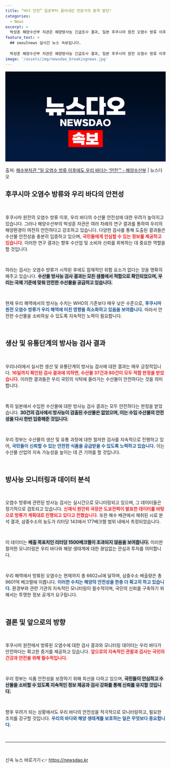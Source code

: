 ```yaml
---
title: “바다 안전” 일로부터 끌어내린 전문가의 충격 발언!
categories:
  - News
excerpt: >
  박성훈 해양수산부 차관은 해양방사능 긴급조사 결과, 일본 후쿠시마 원전 오염수 방류 이후에도 우리 바다는 안…
feature_text: >
  ## seoulnews 실시간 뉴스 속보입니다.

  박성훈 해양수산부 차관은 해양방사능 긴급조사 결과, 일본 후쿠시마 원전 오염수 방류 이후에도 우리 바다는 안…
image: '/assets/img/newsdao_breakingnews.jpg'
---
```


![뉴스다오 속보](/assets/img/newsdao_breakingnews.jpg)

<p>출처: <a href="https://newsdao.kr/2558" rel="dofollow">해수부차관 “일 오염수 방류 이후에도 우리 바다는 ‘안전’” - 해양수산부</a> | 뉴스다오</p>

<h2 data-ke-size="size26">후쿠시마 오염수 방류와 우리 바다의 안전성</h2>

<p data-ke-size="size16">&nbsp;</p>

후쿠시마 원전의 오염수 방류 이후, 우리 바다의 수산물 안전성에 대한 우려가 높아지고 있습니다. 그러나 해양수산부의 박성훈 차관은 여러 차례의 연구 결과를 통하여 우리의 해양환경이 여전히 안전하다고 강조하고 있습니다. 다양한 검사를 통해 도출된 결과들은 수산물 안전성을 충분히 입증하고 있으며, <b><span style="color: #ee2323;">국민들에게 안심할 수 있는 정보를 제공하고 있습니다.</span></b> 이러한 연구 결과는 향후 수산업 및 소비자 신뢰를 회복하는 데 중요한 역할을 할 것입니다.

<p data-ke-size="size16">&nbsp;</p>

하라는 검사는 오염수 방류가 시작된 후에도 잠재적인 위험 요소가 없다는 것을 명확히 해주고 있습니다. <b><span style="background-color: #21538527;">수산물 방사능 검사 결과는 모든 샘플에서 적합으로 확인되었으며, 우리는 국제 기준에 맞춰 안전한 수산물을 공급하고 있습니다.</span></b>

<p data-ke-size="size16">&nbsp;</p>

현재 우리 해역에서의 방사능 수치는 WHO의 기준보다 매우 낮은 수준으로, <b><span style="color: #1a5490;">후쿠시마 원전 오염수 방류가 우리 해역에 미친 영향을 최소화하고 있음을 보여줍니다.</span></b> 따라서 안전한 수산물을 소비하실 수 있도록 지속적인 노력이 필요합니다.

<p data-ke-size="size16">&nbsp;</p>

<h2 data-ke-size="size26">생산 및 유통단계의 방사능 검사 결과</h2>

<p data-ke-size="size16">&nbsp;</p>

우리나라에서 실시한 생산 및 유통단계의 방사능 검사에 대한 결과는 매우 긍정적입니다. <b><span style="color: #ee2323;">16일까지 확인된 검사 결과에 의하면, 수산물 37건과 80건이 모두 적합 판정을 받았습니다.</span></b> 이러한 결과들은 우리 국민의 식탁에 올라가는 수산물이 안전하다는 것을 의미합니다.

<p data-ke-size="size16">&nbsp;</p>

특히 일본에서 수입한 수산물에 대한 방사능 검사 결과는 모두 안전하다는 판정을 받았습니다. <b><span style="background-color: #21538527;">30건의 검사에서 방사능이 검출된 수산물은 없었으며, 이는 수입 수산물의 안전성을 다시 한번 입증해준 것입니다.</span></b>

<p data-ke-size="size16">&nbsp;</p>

우리 정부는 수산물의 생산 및 유통 과정에 대한 철저한 검사를 지속적으로 진행하고 있어, <b><span style="color: #1a5490;">국민들이 신뢰할 수 있는 안전한 식품을 공급받을 수 있도록 노력하고 있습니다.</span></b> 이는 수산물 산업의 지속 가능성을 높이는 데 큰 기여를 할 것입니다.

<p data-ke-size="size16">&nbsp;</p>

<h2 data-ke-size="size26">방사능 모니터링과 데이터 분석</h2>

<p data-ke-size="size16">&nbsp;</p>

오염수 방류에 관련된 방사능 검사는 실시간으로 모니터링되고 있으며, 그 데이터들은 정기적으로 검토되고 있습니다. <b><span style="color: #ee2323;">신재식 원안위 국장은 도쿄전력이 발표한 데이터를 바탕으로 방류가 계획대로 진행되고 있다고 전했습니다.</span></b> 또한 해수 배관에서 채취된 시료 분석 결과, 삼중수소의 농도가 리터당 143에서 177베크렐 범위 내에서 측정되었습니다. 

<p data-ke-size="size16">&nbsp;</p>

이 데이터는 <b><span style="background-color: #21538527;">배출 목표치인 리터당 1500베크렐이 초과되지 않음을 보여줍니다.</span></b> 이러한 철저한 모니터링은 우리 바다와 해양 생태계에 대한 끊임없는 관심과 투자를 의미합니다. 

<p data-ke-size="size16">&nbsp;</p>

우리 해역에서 방류된 오염수는 현재까지 총 6602㎥에 달하며, 삼중수소 배출량은 총 9601억 베크렐에 이릅니다. <b><span style="color: #1a5490;">이러한 수치는 해양의 안전성을 한층 더 확고히 하고 있습니다.</span></b> 환경부와 관련 기관의 지속적인 모니터링이 필수적이며, 국민의 신뢰를 구축하기 위해서는 투명한 정보 공개가 요구됩니다.

<p data-ke-size="size16">&nbsp;</p>

<h2 data-ke-size="size26">결론 및 앞으로의 방향</h2>

<p data-ke-size="size16">&nbsp;</p>

후쿠시마 원전에서 방류된 오염수에 대한 검사 결과와 모니터링 데이터는 우리 바다가 안전하다는 확고한 증거를 제공하고 있습니다. <b><span style="color: #ee2323;">앞으로의 지속적인 관찰과 검사는 국민의 건강과 안전을 위해 필수적입니다.</span></b> 

<p data-ke-size="size16">&nbsp;</p>

우리 정부는 식품 안전성을 보장하기 위해 최선을 다하고 있으며, <b><span style="background-color: #21538527;">국민들이 안심하고 수산물을 소비할 수 있도록 지속적인 정보 제공과 검사 강화를 통해 신뢰를 유지할 것입니다.</span></b> 

<p data-ke-size="size16">&nbsp;</p>

향후 우려가 되는 상황에서도 우리 바다의 안전성을 적극적으로 모니터링하고, 필요한 조치를 강구할 것입니다. <b><span style="color: #1a5490;">우리의 바다와 해양 생태계를 보호하는 일은 무엇보다 중요합니다.</span></b> 

<p data-ke-size="size16">&nbsp;</p>

<hr>

<p data-ke-size="size16">&nbsp;</p> 

신속 뉴스 바로가기 👉 <a href="https://newsdao.kr" rel="dofollow">https://newsdao.kr</a>



